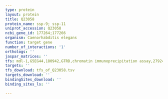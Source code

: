 ```yaml
---
type: protein
layout: protein
title: Q23058
protein_name: ssp-9; ssp-11
uniprot_accession: Q23058
ncbi_gene_id: 177264;177266
organism: Caenorhabditis elegans
function: target gene
number_of_interactions: '1'
orthologs: ''
jaspar_matrices: ''
tfs: mdl-1,G5EG44,180942,GTRD,chromatin immunoprecipitation assay,27924024%5Buid%5D,No
targets: ''
tfs_download: tfs_of_Q23058.tsv
targets_download: ''
bindingSites_download: ''
binding_sites_ls: ''

---
```

